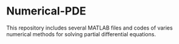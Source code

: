 # Numerical-PDE
This repository includes several MATLAB files and codes of varies numerical methods for solving partial differential equations.
